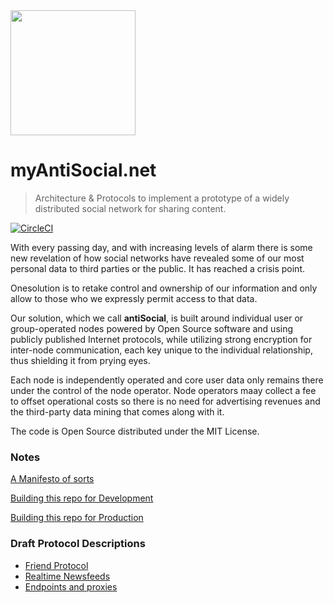 <img src="https://github.com/antiSocialNet/antiSocial/raw/master/assets/octocloud/logo.jpg" height="200">

# myAntiSocial.net

> Architecture & Protocols to implement a prototype of a widely distributed social network for sharing content.

[![CircleCI](https://circleci.com/gh/mediapolis/digitopia-social.svg?style=svg&circle-token=49210d6a4129ef34759580c5288383f49f57528b)](https://circleci.com/gh/mediapolis/digitopia-social)

With every passing day, and with increasing levels of alarm there is some new revelation of how social networks have revealed some of our most personal data to third parties or the public. It has reached a crisis point.

Onesolution is to retake control and ownership of our information and only allow to those who we expressly permit access to that data.

Our solution, which we call **antiSocial**,  is built around individual user or group-operated nodes powered by Open Source software and using publicly published Internet protocols, while utilizing strong encryption for inter-node communication, each key unique to the individual relationship, thus shielding it from prying eyes.

Each node is independently operated and core user data only remains there under the control of the node operator. Node operators maay collect a fee to offset operational costs so there is no need for advertising revenues and the third-party data mining that comes along with it.

The code is Open Source distributed under the MIT License.


### Notes

[A Manifesto of sorts](https://github.com/antiSocialNet/antiSocial/blob/master/notes/manifesto.md)

[Building this repo for Development](https://github.com/antiSocialNet/antiSocial/blob/master/notes/development.md)

[Building this repo for Production](https://github.com/antiSocialNet/antiSocial/blob/master/notes/docker-with-mongo.md)

### Draft Protocol Descriptions
* [Friend Protocol ](https://github.com/antiSocialNet/antiSocial/blob/master/notes/friends.md)
* [Realtime Newsfeeds](https://github.com/antiSocialNet/antiSocial/blob/master/notes/pushfeeds.md)
* [Endpoints and proxies](https://github.com/antiSocialNet/antiSocial/blob/master/notes/reverse-proxy.md)
